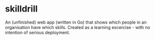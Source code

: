 skilldrill
==========

An (unfinished) web app (written in Go) that shows which people in an organisation have which skills.
Created as a learning excercise - with no intention of serious deployment.
